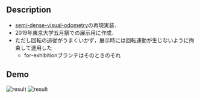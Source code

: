 ## Description
* [semi-dense-visual-odometry](https://jsturm.de/publications/data/engel2013iccv.pdf)の再現実装．
* 2019年東京大学五月祭での展示用に作成．
* ただし回転の追従がうまくいかず，展示時には回転運動が生じないように拘束して運用した
    * for-exhibitionブランチはそのときのそれ
## Demo
![result](https://github.com/KYacbuuchi/direct-visual-odometry/blob/media/data/demo/PV.gif)
![result](https://github.com/KYacbuuchi/direct-visual-odometry/blob/media/data/demo/depth.png)